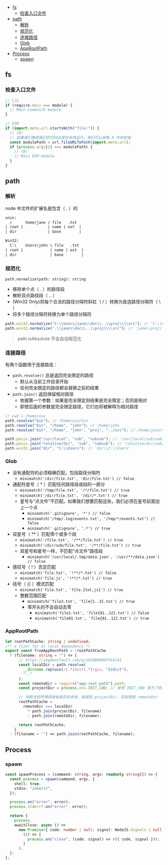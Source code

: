 - [fs](#fs)
  - [检查入口文件](#检查入口文件)
- [path](#path)
  - [解析](#解析)
  - [规范化](#规范化)
  - [连接路径](#连接路径)
  - [Glob](#glob)
  - [AppRootPath](#approotpath)
- [Process](#process)
  - [spawn](#spawn)

## fs

### 检查入口文件

```js
// CJS
if (require.main === module) {
  // Main CommonJS module
}

// ESM
if (import.meta.url.startsWith("file:")) {
  // (A)
  // 如果我们确信我们的代码总是在本地运行，我们可以省略 A 中的检查
  const modulePath = url.fileURLToPath(import.meta.url);
  if (process.argv[1] === modulePath) {
    // (B)
    // Main ESM module
  }
}
```

## path

### 解析

node 中文件的扩展名是包含（ . ）的

```txt
unix:
  /      home/jane / file   .txt
| root |           | name | ext  |
| dir              | base        |

Win32:
  C:\    Users\john \ file   .txt
| root |            | name | ext  |
| dir               | base        |
```

### 规范化

`path.normalize(path: string): string`

- 移除单个点（ . ）的路径段
- 解析双点路径段（ .. ）
- (Win32 Only)将每个合法的路径分隔符斜杠（ / ）转换为首选路径分隔符（ \\ ）
- 将多个路径分隔符转换为单个路径分隔符

```js
path.win32.normalize("C:\\Users/jane\\doc\\..\\proj\\\\src"); // "C:\\Users\\jane\\proj\\src"
path.win32.normalize(".\\jane\\doc\\..\\proj\\\\src"); // 'jane\\proj\\src'
```

> path.isAbsolute 不会自动规范化

### 连接路径

有两个函数用于连接路径：

- `path.resolve()` 总是返回完全限定的路径
  - 默认从当前工作目录开始
  - 任何完全限定的路径都会替换之前的结果
- `path.join()` 返回保留相对路径
  - 依据第一个参数：如果是完全限定则结果是完全限定；否则是相对
  - 即使后面的参数是完全限定路径，它们也将被解释为相对路径

```js
// cwd = /home/xxx
path.resolve("bin"); // /home/xxx/bin
path.resolve("bin", "/home", "john"); // /home/john
path.resolve("bin", "/home", "john", "proj", "../src"); // /home/join/src

path.posix.join("/usr/local", "sub", "subsub"); // '/usr/local/sub/subsub'
path.posix.join("relative/dir", "sub", "subsub"); // "relative/dir/sub/subsub"
path.win32.join("dir", "C:\\Users"); // 'dir\\C:\\Users'
```

### Glob

- 没有通配符的必须精确匹配。包括路径分隔符
  - `minimatch('/dir/file.txt', 'dir/file.txt') // false`
- 通配符星号（ \* ）匹配任何路径段或段的一部分
  - `minimatch('/tmp/file.txt', '/*/file.txt') // true`
  - `minimatch('/dir/file.txt', '/dir/*.txt') // true`
  - 星号与“点文件”不匹配。如果我们想要匹配这些，我们必须在星号前面加上一个点
    - `minimatch('.gitignore', '*') // false`
    - `minimatch('/tmp/.log/events.txt', '/tmp/*/events.txt') // false`
    - `minimatch('.gitignore', '.*') // true`
- 双星号（ \*\* ）匹配零个或多个段
  - `minimatch('/file.txt', '/**/file.txt') // true`
  - `minimatch('/dir/sub/file.txt', '/**/file.txt') // true`
  - 双星号和星号一样，不匹配“点文件”路径段
    - `minimatch('/usr/local/.tmp/data.json', '/usr/**/data.json') // false`
- 感叹号（ ! ）否定匹配
  - `minimatch('file.txt', '!**/*.txt') // false`
  - `minimatch('file.js', '!**/*.txt') // true`
- 括号（ {} ）模式匹配
  - `minimatch('file.txt', 'file.{txt,js}') // true`
  - 整数范围匹配
    - `minimatch('file3.txt', 'file{1..3}.txt') // true`
    - 零开头的不会自动去零
      - `minimatch('file1.txt', 'file{01..12}.txt') // false`
      - `minimatch('file01.txt', 'file{01..12}.txt') // true`

### AppRootPath

```ts
let rootPathCache: string | undefined;
/** a fixer for as local dependency */
export const fromAppRootPath = !rootPathCache
  ? (filename: string = "") => {
      // https://segmentfault.com/q/1010000007564141
      const localDir = path.resolve(
        __dirname.replace(/(.*)dist(.*)/giu, "$1dist"),
        ".."
      );
      const remoteDir = require("app-root-path").path;
      const projectDir = process.env.INIT_CWD; // 使用 INIT_CWD 是为了防止本地调用 npm 文件路径 bug

      // 判断当前环境调用者是否在本地，是就用 projectDir，否则使用 remoteDir
      rootPathCache =
        remoteDir === localDir
          ? path.join(projectDir, filename)
          : path.join(remoteDir, filename);

      return rootPathCache;
    }
  : (filename = "") => path.join(rootPathCache, filename);
```

## Process

### spawn

```ts
const spawnProcess = (command: string, args: readonly string[]) => {
  const process = spawn(command, args, {
    shell: true,
    stdio: "inherit",
  });

  process.on("error", error);
  process.stderr?.on("error", error);

  return {
    process,
    awaitClose: async () =>
      new Promise<{ code: number | null; signal: NodeJS.Signals | null }>(
        (r) => {
          process.on("close", (code, signal) => r({ code, signal }));
        }
      ),
  };
};
```
